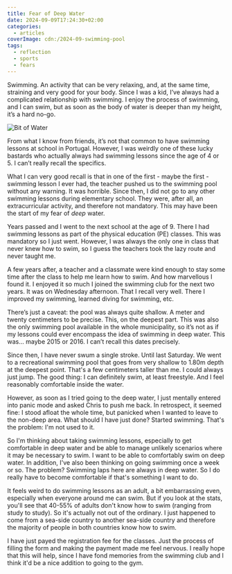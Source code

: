 ```yaml
---
title: Fear of Deep Water
date: 2024-09-09T17:24:30+02:00
categories:
  - articles
coverImage: cdn:/2024-09-swimming-pool
tags:
  - reflection
  - sports
  - fears
---
```


Swimming. An activity that can be very relaxing, and, at the same time, straining and very good for your body. Since I was a kid, I’ve always had a complicated relationship with swimming. I enjoy the process of swimming, and I can swim, but as soon as the body of water is deeper than my height, it’s a hard no-go.

<!--more-->

![Bit of Water](cdn:/2024-09-swimming-pool?class=fw)

From what I know from friends, it’s not that common to have swimming lessons at school in Portugal. However, I was weirdly one of these lucky bastards who actually always had swimming lessons since the age of 4 or 5. I can’t really recall the specifics.

What I can very good recall is that in one of the first - maybe the first - swimming lesson I ever had, the teacher pushed us to the swimming pool without any warning. It was horrible. Since then, I did not go to any other swimming lessons during elementary school. They were, after all, an extracurricular activity, and therefore not mandatory. This may have been the start of my fear of *deep* water.

Years passed and I went to the next school at the age of 9. There I had swimming lessons as part of the physical education (PE) classes. This was mandatory so I just went. However, I was always the only one in class that never knew how to swim, so I guess the teachers took the lazy route and never taught me.

A few years after, a teacher and a classmate were kind enough to stay some time after the class to help me learn how to swim. And how marvellous I found it. I enjoyed it so much I joined the swimming club for the next two years. It was on Wednesday afternoon. That I recall very well. There I improved my swimming, learned diving for swimming, etc.

There’s just a caveat: the pool was always quite shallow. A meter and twenty centimeters to be precise. This, on the deepest part. This was also the only swimming pool available in the whole municipality, so it’s not as if my lessons could ever encompass the idea of swimming in deep water. This was... maybe 2015 or 2016. I can’t recall this dates precisely.

Since then, I have never swum a single stroke. Until last Saturday. We went to a recreational swimming pool that goes from very shallow to 1.80m depth at the deepest point. That's a few centimeters taller than me. I could always just jump. The good thing: I can definitely swim, at least freestyle. And I feel reasonably comfortable inside the water.

However, as soon as I tried going to the deep water, I just mentally entered into panic mode and asked Chris to push me back. In retrospect, it seemed fine: I stood afloat the whole time, but panicked when I wanted to leave to the non-deep area. What should I have just done? Started swimming. That's the problem: I'm not used to it.

So I'm thinking about taking swimming lessons, especially to get comfortable in deep water and be able to manage unlikely scenarios where it may be necessary to swim. I want to be able to comfortably swim on deep water. In addition, I've also been thinking on going swimming once a week or so. The problem? Swimming laps here are always in deep water. So I do really have to become comfortable if that's something I want to do.

It feels weird to do swimming lessons as an adult, a bit embarrassing even, especially when everyone around me can swim. But if you look at the stats, you'll see that 40-55% of adults don't know how to swim (ranging from study to study). So it's actually not out of the ordinary. I just happened to come from a sea-side country to another sea-side country and therefore the majority of people in both countries know how to swim.

I have just payed the registration fee for the classes. Just the process of filling the form and making the payment made me feel nervous. I really hope that this will help, since I have fond memories from the swimming club and I think it'd be a nice addition to going to the gym.
